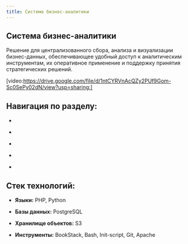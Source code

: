 ```yaml
---
title: Система бизнес-аналитики
---
```


## **Система бизнес-аналитики**

Решение для централизованного сбора, анализа и визуализации бизнес-данных, обеспечивающее удобный доступ к аналитическим инструментам, их оперативное применение и поддержку принятия стратегических решений.

[video:https://drive.google.com/file/d/1ntCYRVnAcQZy2PUf9Gom-Sc0SePy02dN/view?usp=sharing:]

## **Навигация по разделу:**

-   

-   

-   

-   

-   

## **Стек технологий:**

-  **Языки:** PHP, Python

-  **Базы данных:** PostgreSQL

-  **Хранилище объектов:** S3

-  **Инструменты:** BookStack, Bash, Init-script, Git, Apache